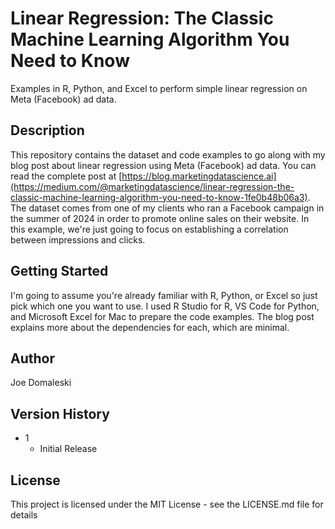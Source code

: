# Linear Regression: The Classic Machine Learning Algorithm You Need to Know

Examples in R, Python, and Excel to perform simple linear regression on Meta (Facebook) ad data.

## Description

This repository contains the dataset and code examples to go along with my blog post about linear regression using Meta (Facebook) ad data. You can read the complete post at [https://blog.marketingdatascience.ai](https://medium.com/@marketingdatascience/linear-regression-the-classic-machine-learning-algorithm-you-need-to-know-1fe0b48b06a3). The dataset comes from one of my clients who ran a Facebook campaign in the summer of 2024 in order to promote online sales on their website. In this example, we're just going to focus on establishing a correlation between impressions and clicks.

## Getting Started

I'm going to assume you're already familiar with R, Python, or Excel so just pick which one you want to use. I used R Studio for R, VS Code for Python, and Microsoft Excel for Mac to prepare the code examples. The blog post explains more about the dependencies for each, which are minimal.

## Author

Joe Domaleski

## Version History

* 1
    * Initial Release

## License

This project is licensed under the MIT License - see the LICENSE.md file for details
